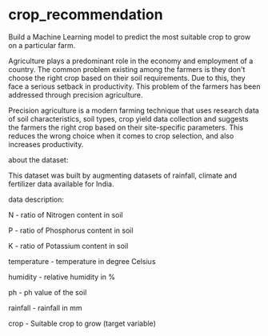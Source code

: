 # crop_recommendation
Build a Machine Learning model to predict the most suitable crop to grow on a particular farm.

Agriculture plays a predominant role in the economy and employment of a country. The common problem existing among the farmers is they don't choose the right crop based on their soil requirements. Due to this, they face a serious setback in productivity. This problem of the farmers has been addressed through precision agriculture. 


Precision agriculture is a modern farming technique that uses research data of soil characteristics, soil types, crop yield data collection and suggests the farmers the right crop based on their site-specific parameters. This reduces the wrong choice when it comes to crop selection, and also increases productivity.

about the dataset:

This dataset was built by augmenting datasets of rainfall, climate and fertilizer data available for India.

data description:

N - ratio of Nitrogen content in soil

P - ratio of Phosphorus content in soil

K - ratio of Potassium content in soil

temperature - temperature in degree Celsius

humidity - relative humidity in %

ph - ph value of the soil

rainfall - rainfall in mm

crop - Suitable crop to grow (target variable)
